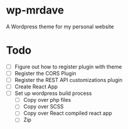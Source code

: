 # wp-mrdave
A Wordpress theme for my personal website

# Todo

- [ ] Figure out how to register plugin with theme
- [ ] Register the CORS Plugin
- [ ] Register the REST API customizations plugin 
- [ ] Create React App
- [ ] Set up wordpress build process
  - [ ] Copy over php files
  - [ ] Copy over SCSS
  - [ ] Copy over React compiled react app
  - [ ] Zip
